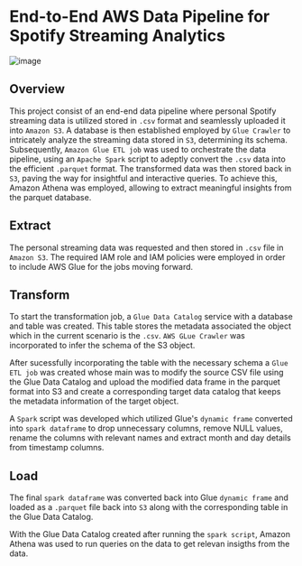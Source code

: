 # End-to-End AWS Data Pipeline for Spotify Streaming Analytics
![image](https://github.com/nikitgoku/aws_data_engineering_e2e/assets/114753615/88d7cf3e-9f88-45a9-8389-ace0e1d05b36)

## **Overview**
This project consist of an end-end data pipeline where personal Spotify streaming data is utilized stored in `.csv` format and seamlessly uploaded it into `Amazon S3`. A database is then established employed by `Glue Crawler` to intricately analyze the streaming data stored in `S3`, determining its schema. Subsequently, `Amazon Glue ETL job` was used to orchestrate the data pipeline, using an `Apache Spark` script to adeptly convert the `.csv` data into the efficient `.parquet` format. The transformed data was then stored back in `S3`, paving the way for insightful and interactive queries. To achieve this, Amazon Athena was employed, allowing to extract meaningful insights from the parquet database.

## **Extract**
The personal streaming data was requested and then stored in `.csv` file in `Amazon S3`. The required IAM role and IAM policies were employed in order to include AWS Glue for the jobs moving forward.

## **Transform**
To start the transformation job, a `Glue Data Catalog` service with a database and table was created. This table stores the metadata associated the object which in the current scenario is the `.csv`. `AWS GLue Crawler` was incorporated to infer the schema of the S3 object.

After sucessfully incorporating the table with the necessary schema a `Glue ETL job` was created whose main was to modify the source CSV file using the Glue Data Catalog and upload the modified data frame in the parquet format into S3 and create a corresponding target data catalog that keeps the metadata information of the target object.

A `Spark` script was developed which utilized Glue's `dynamic frame` converted into `spark dataframe` to drop unnecessary columns, remove NULL values, rename the columns with relevant names and extract month and day details from timestamp columns. 

## **Load**
The final `spark dataframe` was converted back into Glue `dynamic frame` and loaded as a `.parquet` file back into `S3` along with the corresponding table in the Glue Data Catalog.

With the Glue Data Catalog created after running the `spark script`, Amazon Athena was used to run queries on the data to get relevan insigths from the data.
